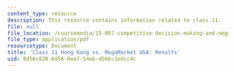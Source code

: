 ```yaml
---
content_type: resource
description: This resource contains information related to class 11.
file: null
file_location: /coursemedia/15-067-competitive-decision-making-and-negotiation-spring-2011/8d56c8206d560ea754ebd566c1edcc4c_MIT15_067S11_Cl11_HK_MU_RE.pdf
file_type: application/pdf
resourcetype: Document
title: 'Class 11 Hong Kong vs. MegaMarket USA: Results'
uid: 8d56c820-6d56-0ea7-54eb-d566c1edcc4c
---
```

